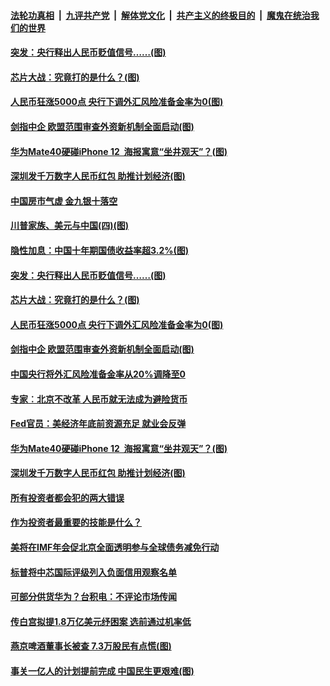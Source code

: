 ####  [法轮功真相](../../../../basic/blob/master/README.md?t=10121602) &nbsp;|&nbsp; [九评共产党](../../../../9ping.md/blob/master/README.md?t=10121602) &nbsp;|&nbsp; [解体党文化](../../../../jtdwh.md/blob/master/README.md?t=10121602)  &nbsp;|&nbsp; [共产主义的终极目的](../../../../gczydzjmd.md/blob/master/README.md?t=10121602) &nbsp;|&nbsp; [魔鬼在统治我们的世界](../../../../mgztzwmdsj.md/blob/master/README.md?t=10121602) 

#### [突发：央行释出人民币贬值信号……(图)](../pages/p5/948953.md?t=10121602) 

#### [芯片大战：究竟打的是什么？(图)](../pages/p5/948944.md?t=10121602) 

#### [人民币狂涨5000点 央行下调外汇风险准备金率为0(图)](../pages/p5/948920.md?t=10121602) 

#### [剑指中企 欧盟范围审查外资新机制全面启动(图)](../pages/p5/948914.md?t=10121602) 

#### [华为Mate40硬碰iPhone 12&nbsp; 海报寓意“坐井观天”？(图)](../pages/p5/948856.md?t=10121602) 

#### [深圳发千万数字人民币红包 助推计划经济(图)](../pages/p5/948816.md?t=10121602) 

#### [中国房市气虚 金九银十落空](../pages/p5/948971.md?t=10121602) 

#### [川普家族、美元与中国(四)(图)](../pages/p5/948955.md?t=10121602) 

#### [隐性加息：中国十年期国债收益率超3.2%(图)](../pages/p5/948945.md?t=10121602) 

#### [突发：央行释出人民币贬值信号……(图)](../pages/p5/948953.md?t=10121602) 

#### [芯片大战：究竟打的是什么？(图)](../pages/p5/948944.md?t=10121602) 

#### [人民币狂涨5000点 央行下调外汇风险准备金率为0(图)](../pages/p5/948920.md?t=10121602) 

#### [剑指中企 欧盟范围审查外资新机制全面启动(图)](../pages/p5/948914.md?t=10121602) 

#### [中国央行将外汇风险准备金率从20%调降至0](../pages/p5/948912.md?t=10121602) 

#### [专家︰北京不改革 人民币就无法成为避险货币](../pages/p5/948908.md?t=10121602) 

#### [Fed官员：美经济年底前资源充足 就业会反弹](../pages/p5/948904.md?t=10121602) 

#### [华为Mate40硬碰iPhone 12&nbsp; 海报寓意“坐井观天”？(图)](../pages/p5/948856.md?t=10121602) 

#### [深圳发千万数字人民币红包 助推计划经济(图)](../pages/p5/948816.md?t=10121602) 

#### [所有投资者都会犯的两大错误](../pages/p5/948835.md?t=10121602) 

#### [作为投资者最重要的技能是什么？](../pages/p5/948834.md?t=10121602) 

#### [美将在IMF年会促北京全面透明参与全球债务减免行动](../pages/p5/948824.md?t=10121602) 

#### [标普将中芯国际评级列入负面信用观察名单](../pages/p5/948814.md?t=10121602) 

#### [可部分供货华为？台积电：不评论市场传闻](../pages/p5/948796.md?t=10121602) 

#### [传白宫拟提1.8万亿美元纾困案 选前通过机率低](../pages/p5/948795.md?t=10121602) 

#### [燕京啤酒董事长被查 7.3万股民有点慌(图)](../pages/p5/948749.md?t=10121602) 

#### [事关一亿人的计划提前完成 中国民生更艰难(图)](../pages/p5/948689.md?t=10121602) 

